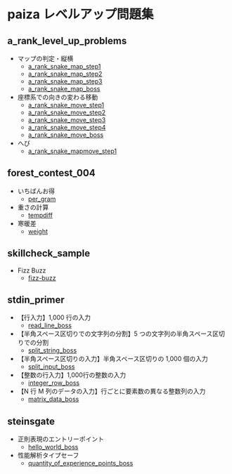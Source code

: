 # paiza レベルアップ問題集

## a_rank_level_up_problems
+ マップの判定・縦横
  + [a_rank_snake_map_step1](https://paiza.jp/works/mondai/a_rank_level_up_problems/a_rank_snake_map_step1)
  + [a_rank_snake_map_step2](https://paiza.jp/works/mondai/a_rank_level_up_problems/a_rank_snake_map_step2)
  + [a_rank_snake_map_step3](https://paiza.jp/works/mondai/a_rank_level_up_problems/a_rank_snake_map_step3)
  + [a_rank_snake_map_boss](https://paiza.jp/works/mondai/a_rank_level_up_problems/a_rank_snake_map_boss)
+ 座標系での向きの変わる移動
  + [a_rank_snake_move_step1](https://paiza.jp/works/mondai/a_rank_level_up_problems/a_rank_snake_move_step1)
  + [a_rank_snake_move_step2](https://paiza.jp/works/mondai/a_rank_level_up_problems/a_rank_snake_move_step2)
  + [a_rank_snake_move_step3](https://paiza.jp/works/mondai/a_rank_level_up_problems/a_rank_snake_move_step3)
  + [a_rank_snake_move_step4](https://paiza.jp/works/mondai/a_rank_level_up_problems/a_rank_snake_move_step4)
  + [a_rank_snake_move_boss](https://paiza.jp/works/mondai/a_rank_level_up_problems/a_rank_snake_move_boss)
+ へび
  + [a_rank_snake_mapmove_step1](https://paiza.jp/works/mondai/a_rank_level_up_problems/a_rank_snake_mapmove_step1)
  
## forest_contest_004
+ いちばんお得
  + [per_gram](https://paiza.jp/works/mondai/forest_contest_004/forest_contest_004__per_gram)
+ 重さの計算
  + [tempdiff](https://paiza.jp/works/mondai/forest_contest_004/forest_contest_004__per_gram)
+ 寒暖差
  + [weight](https://paiza.jp/works/mondai/forest_contest_004/forest_contest_004__per_gram)  

## skillcheck_sample
+ Fizz Buzz
  + [fizz-buzz](https://paiza.jp/works/mondai/skillcheck_sample/fizz-buzz)
  
## stdin_primer
+ 【行入力】1,000 行の入力
  + [read_line_boss](https://paiza.jp/works/mondai/stdin_primer/stdin_primer__read_line_boss)
+ 【半角スペース区切りでの文字列の分割】5 つの文字列の半角スペース区切りでの分割
  + [split_string_boss](https://paiza.jp/works/mondai/stdin_primer/stdin_primer__split_string_boss)
+ 【半角スペース区切りの入力】半角スペース区切りの 1,000 個の入力
  + [split_input_boss](https://paiza.jp/works/mondai/stdin_primer/stdin_primer__split_input_boss)
+ 【整数の行入力】1,000行の整数の入力
  + [integer_row_boss](https://paiza.jp/works/mondai/stdin_primer/stdin_primer__integer_row_boss)
+ 【N 行 M 列のデータの入力】行ごとに要素数の異なる整数列の入力
  + [matrix_data_boss](https://paiza.jp/works/mondai/stdin_primer/stdin_primer__matrix_data_boss)
  
## steinsgate
+ 正則表現のエントリーポイント
  + [hello_world_boss](https://paiza.jp/works/mondai/steinsgate/hello_world_boss)
+ 性能解析タイプセーフ
  + [quantity_of_experience_points_boss](https://paiza.jp/works/mondai/steinsgate/quantity_of_experience_points_boss)
